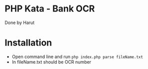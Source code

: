 # PHP Kata - Bank OCR
Done by Harut

# Installation
* Open command line and run `php index.php parse fileName.txt`
* In fileName.txt should be OCR number
